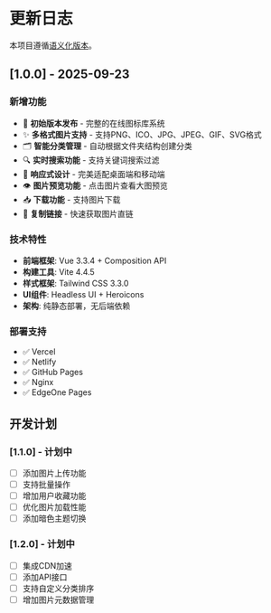# 更新日志

本项目遵循[语义化版本](https://semver.org/lang/zh-CN/)。

## [1.0.0] - 2025-09-23

### 新增功能
- 🎉 **初始版本发布** - 完整的在线图标库系统
- ✨ **多格式图片支持** - 支持PNG、ICO、JPG、JPEG、GIF、SVG格式
- 🗂️ **智能分类管理** - 自动根据文件夹结构创建分类
- 🔍 **实时搜索功能** - 支持关键词搜索过滤
- 📱 **响应式设计** - 完美适配桌面端和移动端
- 👁️ **图片预览功能** - 点击图片查看大图预览
- 📥 **下载功能** - 支持图片下载
- 🔗 **复制链接** - 快速获取图片直链

### 技术特性
- **前端框架**: Vue 3.3.4 + Composition API
- **构建工具**: Vite 4.4.5
- **样式框架**: Tailwind CSS 3.3.0
- **UI组件**: Headless UI + Heroicons
- **架构**: 纯静态部署，无后端依赖

### 部署支持
- ✅ Vercel
- ✅ Netlify  
- ✅ GitHub Pages
- ✅ Nginx
- ✅ EdgeOne Pages

## 开发计划

### [1.1.0] - 计划中
- [ ] 添加图片上传功能
- [ ] 支持批量操作
- [ ] 增加用户收藏功能
- [ ] 优化图片加载性能
- [ ] 添加暗色主题切换

### [1.2.0] - 计划中  
- [ ] 集成CDN加速
- [ ] 添加API接口
- [ ] 支持自定义分类排序
- [ ] 增加图片元数据管理
